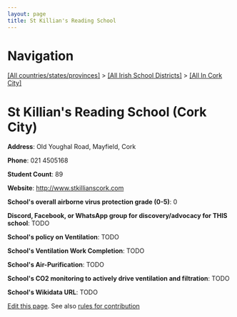 ```yaml
---
layout: page
title: St Killian's Reading School
---
```

# Navigation

[[All countries/states/provinces]](../../..) > [[All Irish School Districts]](../..) > [[All In Cork City]](..)

# St Killian's Reading School (Cork City)

**Address**: Old Youghal Road, Mayfield, Cork

**Phone**: 021 4505168

**Student Count**: 89

**Website**: <http://www.stkillianscork.com>

**School's overall airborne virus protection grade (0-5)**: 0

**Discord, Facebook, or WhatsApp group for discovery/advocacy for THIS school**: TODO

**School's policy on Ventilation**: TODO

**School's Ventilation Work Completion**: TODO

**School's Air-Purification**: TODO

**School's CO2 monitoring to actively drive ventilation and filtration**: TODO

**School's Wikidata URL**: TODO


[Edit this page](https://github.com/ventilate-schools/Ireland/edit/main/./Cork_City/St_Killian's_Reading_School.md). See also [rules for contribution](../../../contribution-rules/)